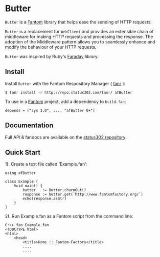 # Butter

`Butter` is a [Fantom](http://fantom.org/) library that helps ease the sending of HTTP requests.

`Butter` is a replacement for `WebClient` and provides an extensible chain of middleware for making HTTP requests and processing the response.
The adoption of the Middleware pattern allows you to seamlessly enhance and modify the behaviour of your HTTP requests.

`Butter` was inspired by Ruby's [Faraday](https://github.com/lostisland/faraday) library.


## Install

Install `Butter` with the Fantom Respository Manager ( [fanr](http://fantom.org/doc/docFanr/Tool.html#install) ):

    $ fanr install -r http://repo.status302.com/fanr/ afButter

To use in a [Fantom](http://fantom.org/) project, add a dependency to `build.fan`:

    depends = ["sys 1.0", ..., "afButter 0+"]



## Documentation

Full API & fandocs are available on the [status302 repository](http://repo.status302.com/doc/afButter/#overview).



## Quick Start

1). Create a text file called 'Example.fan':

    using afButter

    class Example {
        Void main() {
            butter   := Butter.churnOut()
            response := butter.get(`http://www.fantomfactory.org/`)
            echo(response.asStr)
        }
    }

2). Run Example.fan as a Fantom script from the command line:

    C:\> fan Example.fan
    <!DOCTYPE html>
    <html>
        <head>
            <title>Home :: Fantom-Factory</title>
            ....
            ....


